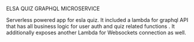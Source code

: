 ELSA QUIZ GRAPHQL MICROSERVICE


Serverless powered app for esla quiz. It included a lambda for graphql API that has all business logic for user auth and quiz related functions . It additionally exposes another Lambda for Websockets connection as well.
